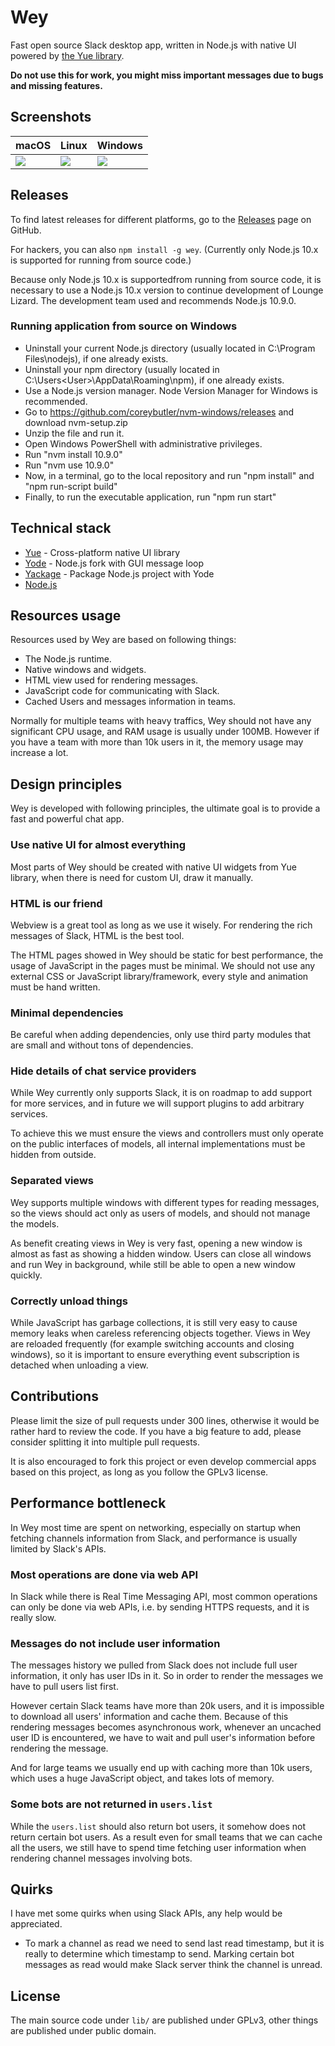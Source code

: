 # Wey

Fast open source Slack desktop app, written in Node.js with native UI powered
by [the Yue library](https://github.com/yue/yue).

__Do not use this for work, you might miss important messages due to bugs and
missing features.__

## Screenshots

|  macOS            |    Linux          |  Windows          |
| ----------------- | ----------------- | ----------------- |
| ![][mac-screen]   | ![][linux-screen] | ![][win-screen]   |

## Releases

To find latest releases for different platforms, go to the [Releases][releases]
page on GitHub.

For hackers, you can also `npm install -g wey`. (Currently only Node.js 10.x is
supported for running from source code.)

Because only Node.js 10.x is supportedfrom running from source code, it is necessary to use a Node.js 10.x version to continue development of Lounge Lizard. The development team used and recommends Node.js 10.9.0.

### Running application from source on Windows

* Uninstall your current Node.js directory (usually located in C:\Program Files\nodejs), if one already exists.
* Uninstall your npm directory (usually located in C:\Users\<User>\AppData\Roaming\npm), if one already exists.
* Use a Node.js version manager. Node Version Manager for Windows is recommended. 
* Go to https://github.com/coreybutler/nvm-windows/releases and download nvm-setup.zip
* Unzip the file and run it.
* Open Windows PowerShell with administrative privileges.
* Run "nvm install 10.9.0"
* Run "nvm use 10.9.0"
* Now, in a terminal, go to the local repository and run "npm install" and "npm run-script build"
* Finally, to run the executable application, run "npm run start"

## Technical stack

* [Yue](https://github.com/yue/yue) - Cross-platform native UI library
* [Yode](https://github.com/yue/yode) - Node.js fork with GUI message loop
* [Yackage](https://github.com/yue/yackage) - Package Node.js project with Yode
* [Node.js](https://nodejs.org)

## Resources usage

Resources used by Wey are based on following things:

* The Node.js runtime.
* Native windows and widgets.
* HTML view used for rendering messages.
* JavaScript code for communicating with Slack.
* Cached Users and messages information in teams.

Normally for multiple teams with heavy traffics, Wey should not have any
significant CPU usage, and RAM usage is usually under 100MB. However if you
have a team with more than 10k users in it, the memory usage may increase a lot.

## Design principles

Wey is developed with following principles, the ultimate goal is to provide a
fast and powerful chat app.

### Use native UI for almost everything

Most parts of Wey should be created with native UI widgets from Yue library,
when there is need for custom UI, draw it manually.

### HTML is our friend

Webview is a great tool as long as we use it wisely. For rendering the rich
messages of Slack, HTML is the best tool.

The HTML pages showed in Wey should be static for best performance, the usage
of JavaScript in the pages must be minimal. We should not use any external CSS
or JavaScript library/framework, every style and animation must be hand written.

### Minimal dependencies

Be careful when adding dependencies, only use third party modules that are small
and without tons of dependencies.

### Hide details of chat service providers

While Wey currently only supports Slack, it is on roadmap to add support for
more services, and in future we will support plugins to add arbitrary services.

To achieve this we must ensure the views and controllers must only operate on
the public interfaces of models, all internal implementations must be hidden
from outside.

### Separated views

Wey supports multiple windows with different types for reading messages, so the
views should act only as users of models, and should not manage the models.

As benefit creating views in Wey is very fast, opening a new window is almost
as fast as showing a hidden window. Users can close all windows and run Wey in
background, while still be able to open a new window quickly.

### Correctly unload things

While JavaScript has garbage collections, it is still very easy to cause memory
leaks when careless referencing objects together. Views in Wey are reloaded
frequently (for example switching accounts and closing windows), so it is
important to ensure everything event subscription is detached when unloading
a view.

## Contributions

Please limit the size of pull requests under 300 lines, otherwise it would be
rather hard to review the code. If you have a big feature to add, please
consider splitting it into multiple pull requests.

It is also encouraged to fork this project or even develop commercial apps based
on this project, as long as you follow the GPLv3 license.

## Performance bottleneck

In Wey most time are spent on networking, especially on startup when fetching
channels information from Slack, and performance is usually limited by
Slack's APIs.

### Most operations are done via web API

In Slack while there is Real Time Messaging API, most common operations can only
be done via web APIs, i.e. by sending HTTPS requests, and it is really slow.

### Messages do not include user information

The messages history we pulled from Slack does not include full user
information, it only has user IDs in it. So in order to render the messages we
have to pull users list first.

However certain Slack teams have more than 20k users, and it is impossible to
download all users' information and cache them. Because of this rendering
messages becomes asynchronous work, whenever an uncached user ID is encountered,
we have to wait and pull user's information before rendering the message.

And for large teams we usually end up with caching more than 10k users, which
uses a huge JavaScript object, and takes lots of memory.

### Some bots are not returned in `users.list`

While the `users.list` should also return bot users, it somehow does not return
certain bot users. As a result even for small teams that we can cache all the
users, we still have to spend time fetching user information when rendering
channel messages involving bots.

## Quirks

I have met some quirks when using Slack APIs, any help would be appreciated.

* To mark a channel as read we need to send last read timestamp, but it is
  really to determine which timestamp to send. Marking certain bot messages as
  read would make Slack server think the channel is unread.

## License

The main source code under `lib/` are published under GPLv3, other things are
published under public domain.

[releases]: https://github.com/yue/wey/releases
[token]: https://api.slack.com/custom-integrations/legacy-tokens
[mac-screen]: https://user-images.githubusercontent.com/639601/38463114-178afd9e-3b2e-11e8-9650-09b5d981523b.png
[linux-screen]: https://user-images.githubusercontent.com/639601/38463115-17b8c7e2-3b2e-11e8-8f75-5a76f87686f3.png
[win-screen]: https://user-images.githubusercontent.com/639601/38463105-97644cc4-3b2d-11e8-97a1-6cdb451ae3a8.png
